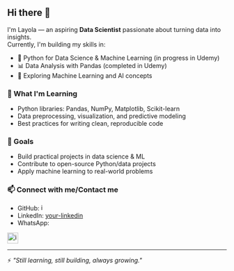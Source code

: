 ## Hi there 👋

I'm Layola — an aspiring **Data Scientist** passionate about turning data into insights.  
Currently, I'm building my skills in:

- 🐍 Python for Data Science & Machine Learning (in progress in Udemy)  
- 📊 Data Analysis with Pandas (completed in Udemy)  
- 🤖 Exploring Machine Learning and AI concepts  

### 🌱 What I'm Learning
- Python libraries: Pandas, NumPy, Matplotlib, Scikit-learn  
- Data preprocessing, visualization, and predictive modeling  
- Best practices for writing clean, reproducible code  

### 🚀 Goals
- Build practical projects in data science & ML  
- Contribute to open-source Python/data projects  
- Apply machine learning to real-world problems  

### 📫 Connect with me/Contact me
- GitHub: [<img width="15" height="15" alt="image" src="https://github.com/user-attachments/assets/5106ade2-53da-45d6-8307-c08defc3d056"/>](https://github.com/2000bera)  
- LinkedIn: [your-linkedin](https://linkedin.com/in/your-linkedin)
- WhatsApp: []()
<img width="25" height="25" alt="image" src="https://github.com/user-attachments/assets/bb77df8b-dea8-48a8-927c-9cb9b64fd318" />

---

⚡ *"Still learning, still building, always growing."*  
<!--
**2000bera/2000bera** is a ✨ _special_ ✨ repository because its `README.md` (this file) appears on your GitHub profile.

Here are some ideas to get you started:

- 🔭 I’m currently working on ...
- 🌱 I’m currently learning ...
- 👯 I’m looking to collaborate on ...
- 🤔 I’m looking for help with ...
- 💬 Ask me about ...
- 📫 How to reach me: ...
- 😄 Pronouns: ...
- ⚡ Fun fact: ...
-->
